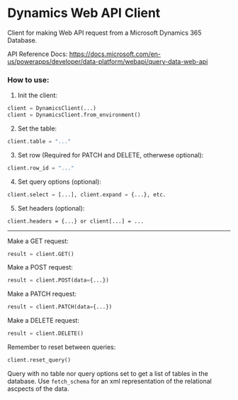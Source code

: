 # Dynamics Web API Client
Client for making Web API request from a Microsoft Dynamics 365 Database.

API Reference Docs:
https://docs.microsoft.com/en-us/powerapps/developer/data-platform/webapi/query-data-web-api

### How to use:
1. Init the client:     
```python
client = DynamicsClient(...)
client = DynamicsClient.from_environment()
```  
2. Set the table:
```python
client.table = "..."
```
3. Set row (Required for PATCH and DELETE, otherwese optional):
```python
client.row_id = "..."
```
4. Set query options (optional):
```python
client.select = [...], client.expand = {...}, etc.
```
5. Set headers (optional):
```
client.headers = {...} or client[...] = ...
```
---
Make a GET request:
```python
result = client.GET()
```
Make a POST request:
```python
result = client.POST(data={...})
```
Make a PATCH request:
```python
result = client.PATCH(data={...})
```
Make a DELETE request:
```python
result = client.DELETE()
```

Remember to reset between queries:
```python
client.reset_query()
```

Query with no table nor query options set to get a list of tables in the database.
Use `fetch_schema` for an xml representation of the relational ascpects of the data.
